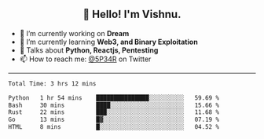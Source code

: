 <h2 align="center">👋 Hello! I'm Vishnu.</h2>


- 🔭 I’m currently working on **Dream**
- 🌱 I’m currently learning **Web3, and Binary Exploitation**
- 💬 Talks about **Python, Reactjs, Pentesting**
- 📫 How to reach me: [@5P34R](https://twitter.com/Vishnu27302693) on Twitter

---
<!--START_SECTION:waka-->

```txt
Total Time: 3 hrs 12 mins

Python   1 hr 54 mins    ███████████████░░░░░░░░░░   59.69 %
Bash     30 mins         ████░░░░░░░░░░░░░░░░░░░░░   15.66 %
Rust     22 mins         ███░░░░░░░░░░░░░░░░░░░░░░   11.68 %
Go       13 mins         █▓░░░░░░░░░░░░░░░░░░░░░░░   07.19 %
HTML     8 mins          █░░░░░░░░░░░░░░░░░░░░░░░░   04.52 %
```

<!--END_SECTION:waka-->
